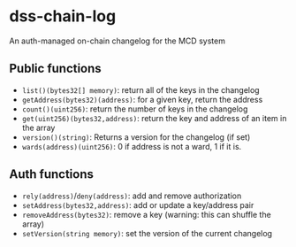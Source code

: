 # dss-chain-log

An auth-managed on-chain changelog for the MCD system

## Public functions

* `list()(bytes32[] memory)`: return all of the keys in the changelog
* `getAddress(bytes32)(address)`: for a given key, return the address
* `count()(uint256)`: return the number of keys in the changelog
* `get(uint256)(bytes32,address)`: return the key and address of an item in the array
* `version()(string)`: Returns a version for the changelog (if set)
* `wards(address)(uint256)`: 0 if address is not a ward, 1 if it is.

## Auth functions

* `rely(address)`/`deny(address)`: add and remove authorization
* `setAddress(bytes32,address)`: add or update a key/address pair
* `removeAddress(bytes32)`: remove a key (warning: this can shuffle the array)
* `setVersion(string memory)`: set the version of the current changelog

